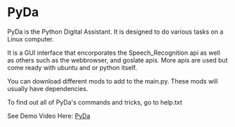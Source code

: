 # PyDa

PyDa is the Python Digital Assistant. It is designed to do various tasks on a Linux computer.

It is a GUI interface that encorporates the Speech_Recognition api as well as others such as the webbrowser,
and goslate apis. More apis are used but come ready with ubuntu and or python itself.

You can download different mods to add to the main.py. These mods will usually have dependencies.

To find out all of PyDa's commands and tricks, go to help.txt

See Demo Video Here: [PyDa](https://www.youtube.com/watch?v=qLlhin-jfUE&index=3&list=PLvk-72jrjBFHtvl530CHKjxYeHcxEaV08)
